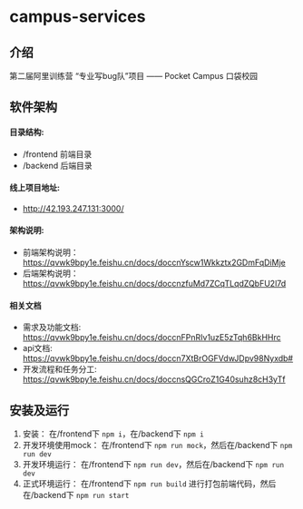# campus-services

## 介绍
第二届阿里训练营 “专业写bug队”项目 —— Pocket Campus 口袋校园

## 软件架构

#### 目录结构:

- /frontend 前端目录
- /backend 后端目录

#### 线上项目地址:

- http://42.193.247.131:3000/

#### 架构说明:

- 前端架构说明：<https://qvwk9bpy1e.feishu.cn/docs/doccnYscw1Wkkztx2GDmFqDiMje>
- 后端架构说明：<https://qvwk9bpy1e.feishu.cn/docs/doccnzfuMd7ZCqTLqdZQbFU2l7d>

#### 相关文档

- 需求及功能文档: <https://qvwk9bpy1e.feishu.cn/docs/doccnFPnRIv1uzE5zTqh6BkHHrc>
- api文档: <https://qvwk9bpy1e.feishu.cn/docs/doccn7XtBrOGFVdwJDpv98Nyxdb#>
- 开发流程和任务分工: <https://qvwk9bpy1e.feishu.cn/docs/doccnsQGCroZ1G40suhz8cH3yTf>

## 安装及运行

1.  安装： 在/frontend下 `npm i`，在/backend下 `npm i`
2.  开发环境使用mock： 在/frontend下 `npm run mock`，然后在/backend下 `npm run dev`
2.  开发环境运行： 在/frontend下 `npm run dev`，然后在/backend下 `npm run dev`
3.  正式环境运行： 在/frontend下 `npm run build` 进行打包前端代码，然后在/backend下 `npm run start`

